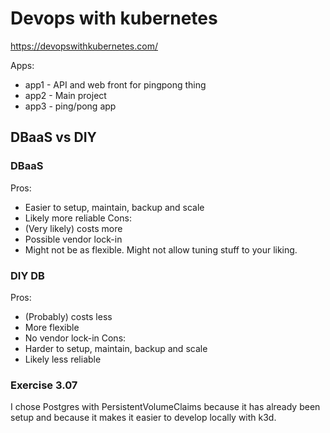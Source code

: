 # Devops with kubernetes

https://devopswithkubernetes.com/

Apps:
* app1 - API and web front for pingpong thing
* app2 - Main project
* app3 - ping/pong app


## DBaaS vs DIY

### DBaaS
Pros:
* Easier to setup, maintain, backup and scale
* Likely more reliable
Cons:
* (Very likely) costs more
* Possible vendor lock-in
* Might not be as flexible. Might not allow tuning stuff to your liking.

### DIY DB
Pros:
* (Probably) costs less
* More flexible
* No vendor lock-in
Cons:
* Harder to setup, maintain, backup and scale
* Likely less reliable

### Exercise 3.07

I chose Postgres with PersistentVolumeClaims because it has already been setup and because it makes it easier to develop locally with k3d.